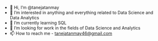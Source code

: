 - 👋 Hi, I’m @tanejatanmay
- 👀 I’m interested in anything and everything related to Data Science and Data Analytics
- 🌱 I’m currently learning SQL
- 💞️ I’m looking for work in the fields of Data Science and Analytics
- 📫 How to reach me - tanejatanmay46@gmail.com

<!---
tanejatanmay/tanejatanmay is a ✨ special ✨ repository because its `README.md` (this file) appears on your GitHub profile.
You can click the Preview link to take a look at your changes.
--->
